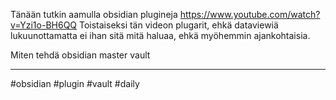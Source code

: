 Tänään tutkin aamulla obsidian plugineja
https://www.youtube.com/watch?v=Yzi1o-BH6QQ
Toistaiseksi tän videon plugarit, ehkä dataviewiä lukuunottamatta ei ihan sitä mitä haluaa, ehkä myöhemmin ajankohtaisia.

Miten tehdä obsidian master vault

---
#obsidian #plugin #vault #daily